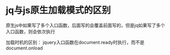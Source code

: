 # jq与js原生加载模式的区别

原生js中如果写了多个入口函数，后面写的会覆盖前面写的，但是jq如果写了多个入口函数，则会依次执行

加载时机的区别：
    jquery入口函数在document.ready时执行，而不是document.onload


